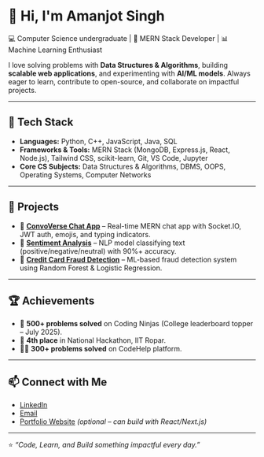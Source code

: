 # 👋 Hi, I'm Amanjot Singh  

💻 Computer Science undergraduate | 🚀 MERN Stack Developer | 📊 Machine Learning Enthusiast  

I love solving problems with **Data Structures & Algorithms**, building **scalable web applications**, and experimenting with **AI/ML models**. Always eager to learn, contribute to open-source, and collaborate on impactful projects.  

---

## 🔧 Tech Stack  
- **Languages:** Python, C++, JavaScript, Java, SQL  
- **Frameworks & Tools:** MERN Stack (MongoDB, Express.js, React, Node.js), Tailwind CSS, scikit-learn, Git, VS Code, Jupyter  
- **Core CS Subjects:** Data Structures & Algorithms, DBMS, OOPS, Operating Systems, Computer Networks  

---

## 🚀 Projects  
- 🔹 [**ConvoVerse Chat App**](#) – Real-time MERN chat app with Socket.IO, JWT auth, emojis, and typing indicators.  
- 🔹 [**Sentiment Analysis**](#) – NLP model classifying text (positive/negative/neutral) with 90%+ accuracy.  
- 🔹 [**Credit Card Fraud Detection**](#) – ML-based fraud detection system using Random Forest & Logistic Regression.  

---

## 🏆 Achievements  
- 🥇 **500+ problems solved** on Coding Ninjas (College leaderboard topper – July 2025).  
- 🏅 **4th place** in National Hackathon, IIT Ropar.  
- 🧑‍💻 **300+ problems solved** on CodeHelp platform.  

---

## 📫 Connect with Me  
- [LinkedIn](https://www.linkedin.com/in/amanjot-singh-6a2207323)  
- [Email](mailto:amanjotsingh0917@gmail.com)  
- [Portfolio Website](#) *(optional – can build with React/Next.js)*  

---

⭐️ *“Code, Learn, and Build something impactful every day.”*  


<!---
Amanjot-singh-17/Amanjot-singh-17 is a ✨ special ✨ repository because its `README.md` (this file) appears on your GitHub profile.
You can click the Preview link to take a look at your changes.
--->
